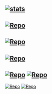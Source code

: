 <!--
static percentage vars per language
https://github.com/anuraghazra/github-readme-stats?tab=readme-ov-file#hide-progress-bars
-->

<!--
Themes
https://github.com/anuraghazra/github-readme-stats/blob/master/themes/README.md
-->
[![stats](https://github-readme-stats.vercel.app/api/top-langs/?username=Mikk155&layout=donut&theme=midnight-purple&hide=rescript,c,actionscript,batchfile,shell,cmake,makefile,awk)](https://github.com/anuraghazra/github-readme-stats)
---
[![Repo](https://github-readme-stats.vercel.app/api/pin/?username=Mikk155&repo=limitlesspotential-sdk&theme=midnight-purple)](https://github.com/Mikk155/limitlesspotential-sdk)
---
[![Repo](https://github-readme-stats.vercel.app/api/pin/?username=Mikk155&repo=Sven-Co-op&theme=midnight-purple)](https://github.com/Mikk155/Sven-Co-op)
---
<!--
[![Repo](https://github-readme-stats.vercel.app/api/pin/?username=Mikk155&repo=discord-bot2)](https://github.com/Mikk155/discord-bot2)
-->
[![Repo](https://github-readme-stats.vercel.app/api/pin/?username=Mikk155&repo=discord-bot&theme=midnight-purple)](https://github.com/Mikk155/discord-bot)
---
[![Repo](https://github-readme-stats.vercel.app/api/pin/?username=Mikk155&repo=youtube-music2&theme=midnight-purple)](https://github.com/Mikk155/youtube-music2)
[![Repo](https://github-readme-stats.vercel.app/api/pin/?username=Mikk155&repo=youtube-music&theme=midnight-purple)](https://github.com/Mikk155/youtube-music)
---
[![Repo](https://github-readme-stats.vercel.app/api/pin/?username=Mikk155&repo=Discord-Rich-Presence-Dynamic2&theme=midnight-purple)](https://github.com/Mikk155/Discord-Rich-Presence-Dynamic2)
[![Repo](https://github-readme-stats.vercel.app/api/pin/?username=Mikk155&repo=Discord-Rich-Presence-Dynamic&theme=midnight-purple)](https://github.com/Mikk155/Discord-Rich-Presence-Dynamic)
